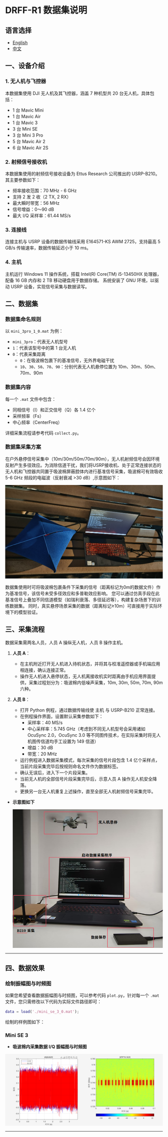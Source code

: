 # DRFF-R1 数据集说明

## 语言选择
- [English](README.en.md)
- [中文](README.md)
  
## 一、设备介绍

### 1. 无人机与飞控器
本数据集使用 DJI 无人机及其飞控器，涵盖 7 种机型共 20 台无人机，具体包括：
- 1 台 Mavic Mini
- 1 台 Mavic Air
- 1 台 Mavic 3
- 3 台 Mini SE
- 3 台 Mini 3 Pro
- 5 台 Mavic Air 2
- 6 台 Mavic Air 2S

### 2. 射频信号接收机
本数据集使用的射频信号接收设备为 Ettus Research 公司推出的 USRP-B210。其主要参数如下：
- 频率接收范围：70 MHz - 6 GHz
- 支持 2 发 2 收（2 TX, 2 RX）
- 最大瞬时带宽：56 MHz
- 信号增益：0～90 dB
- 最大 I/Q 采样率：61.44 MS/s

### 3. 连接线
连接主机与 USRP 设备的数据传输线采用 E164571-KS AWM 2725，支持最高 5 GB/s 传输速率，数据传输延迟小于 10 ms。

### 4. 主机
主机运行 Windows 11 操作系统，搭载 Intel(R) Core(TM) i5-13450HX 处理器，配备 16 GB 内存和 2 TB 移动硬盘用于数据存储。
系统安装了 GNU 环境，以驱动 USRP 设备，实现信号采集与数据读写。

## 二、数据集

### 数据集命名规则
以 `mini_3pro_1_0.mat` 为例：
- `mini_3pro`：代表无人机型号
- `1`：代表该型号中的第 1 台无人机
- `0`：代表采集距离
  - `0`：在吸波棉包裹下的基准信号，无外界电磁干扰
  - `10`、`30`、`50`、`70`、`90`：分别代表无人机悬停位置为 10m、30m、50m、70m、90m

### 数据集内容
每一个 `.mat` 文件中包含：
- 同相信号（I）和正交信号（Q）各 1.4 亿个
- 采样频率（Fs）
- 中心频率（CenterFreq）

详细采集流程请参考代码 `collect.py`。

### 数据集采集方案
在户外悬停信号采集中（10m/30m/50m/70m/90m），无人机射频信号会因环境反射产生多径效应。为消除信道干扰，我们将USRP接收机、处于正常连接状态的无人机和飞控器共同置于吸波棉屏蔽腔体内进行基准信号采集，吸波棉可有效吸收 5-6 GHz 频段的电磁波（反射衰减 >30 dB）,示意图如下：

![absorb](images/absorb.jpg) 

数据集使用时可将吸波棉包裹条件下采集的信号（距离标记为0m的数据文件）作为基准信号，该信号未受多径效应和多普勒效应影响。
您可以通过仿真手段在此基准信号上叠加不同信道模型（如瑞利衰落、多径延迟等），构建复杂场景下的训练数据集。
同时，真实悬停场景采集的数据（距离标记≥10m）可直接用于实际环境下的模型验证。

## 三、采集流程

数据采集需两名人员，人员 A 操纵无人机，人员 B 操作主机。

1. **人员 A**：
   - 在主机附近打开无人机进入待机状态，并将其与校准遥控器或手机端应用相连接，确认连接正常。
   - 操作无人机进入悬停状态，无人机离接收机实时距离由手机应用界面提供，采集过程划分为：吸波棉内低噪声采集，10m, 30m, 50m, 70m, 90m 六种。

2. **人员 B**：
   - 打开 Python 例程，通过数据传输线使 主机 与 USRP-B210 正常连接。
   - 在例程操作界面，设置默认采集参数如下：
     - 采样率：40 MS/s
     - 中心采样率：5.745 GHz（考虑到不同无人机型号会采用诸如 OcuSync 2.0，OcuSync 3.0 等不同图传技术，在实际采集时将无人机图传信道均手工设置为 149 信道）
     - 增益：30 dB
     - 带宽：20 MHz
   - 运行例程进入数据采集模式，每次采集的信号片段包含 1.4 亿个采样点，当前片段采集完毕后按规则命名文件作为数据标签。
   - 确认无误后，进入下一个片段采集。
   - 当前无人机的全部信号片段采集完毕后，示意人员 A 操作无人机安全降落。
   - 更换另一台无人机重复上述操作，直至全部无人机射频信号采集完毕。

- **示意图如下**

    ![采集示意图](images/collect.png) 

---

## 四、数据效果


### 绘制振幅图与时频图
如果您希望查看数据振幅图与时频图，可以参考代码 `plot.py`，针对每一个 `.mat` 文件，您只需修改以下代码为实际文件路径即可：
```matlab
data = load('./mini_se_3_0.mat');
```
绘制的样例图如下：

### Mini SE 3
- **吸波棉内采集数据 I/Q 振幅图与时频图**

![Mavic Air 2S 1 I/Q 振幅图](images/Mini_SE_3_0.png) 

---
